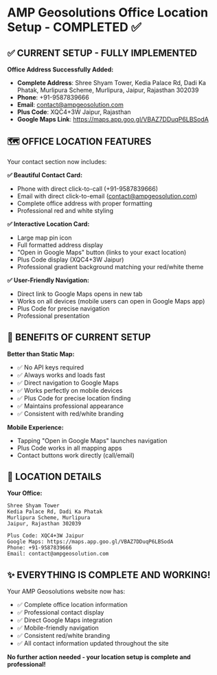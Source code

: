 # AMP Geosolutions Office Location Setup - COMPLETED ✅

## ✅ CURRENT SETUP - FULLY IMPLEMENTED

**Office Address Successfully Added:**
- **Complete Address**: Shree Shyam Tower, Kedia Palace Rd, Dadi Ka Phatak, Murlipura Scheme, Murlipura, Jaipur, Rajasthan 302039
- **Phone**: +91-9587839666  
- **Email**: contact@ampgeosolution.com
- **Plus Code**: XQC4+3W Jaipur, Rajasthan
- **Google Maps Link**: https://maps.app.goo.gl/VBAZ7DDuqP6LBSodA

## 🗺️ OFFICE LOCATION FEATURES

Your contact section now includes:

**✅ Beautiful Contact Card:**
- Phone with direct click-to-call (+91-9587839666)
- Email with direct click-to-email (contact@ampgeosolution.com)  
- Complete office address with proper formatting
- Professional red and white styling

**✅ Interactive Location Card:**
- Large map pin icon
- Full formatted address display
- "Open in Google Maps" button (links to your exact location)
- Plus Code display (XQC4+3W Jaipur)
- Professional gradient background matching your red/white theme

**✅ User-Friendly Navigation:**
- Direct link to Google Maps opens in new tab
- Works on all devices (mobile users can open in Google Maps app)
- Plus Code for precise navigation
- Professional presentation

## 🚀 BENEFITS OF CURRENT SETUP

**Better than Static Map:**
- ✅ No API keys required
- ✅ Always works and loads fast
- ✅ Direct navigation to Google Maps
- ✅ Works perfectly on mobile devices
- ✅ Plus Code for precise location finding
- ✅ Maintains professional appearance
- ✅ Consistent with red/white branding

**Mobile Experience:**
- Tapping "Open in Google Maps" launches navigation
- Plus Code works in all mapping apps
- Contact buttons work directly (call/email)

## 📍 LOCATION DETAILS

**Your Office:**
```
Shree Shyam Tower
Kedia Palace Rd, Dadi Ka Phatak  
Murlipura Scheme, Murlipura
Jaipur, Rajasthan 302039

Plus Code: XQC4+3W Jaipur
Google Maps: https://maps.app.goo.gl/VBAZ7DDuqP6LBSodA
Phone: +91-9587839666
Email: contact@ampgeosolution.com
```

## ✨ EVERYTHING IS COMPLETE AND WORKING!

Your AMP Geosolutions website now has:
- ✅ Complete office location information
- ✅ Professional contact display
- ✅ Direct Google Maps integration
- ✅ Mobile-friendly navigation
- ✅ Consistent red/white branding
- ✅ All contact information updated throughout the site

**No further action needed - your location setup is complete and professional!**